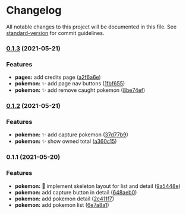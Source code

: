 # Changelog

All notable changes to this project will be documented in this file. See [standard-version](https://github.com/conventional-changelog/standard-version) for commit guidelines.

### [0.1.3](https://github.com/sozonome/poke-app/compare/v0.1.2...v0.1.3) (2021-05-21)


### Features

* **pages:** add credits page ([a2f6a6e](https://github.com/sozonome/poke-app/commit/a2f6a6e294cf76eaecaff35642de1b5f17b5b874))
* **pokemon:** :sparkles: add page nav buttons ([1fbf655](https://github.com/sozonome/poke-app/commit/1fbf655c9733ece112ea880499f5773760e6a0d2))
* **pokemon:** :sparkles: add remove caught pokemon ([8be74ef](https://github.com/sozonome/poke-app/commit/8be74efb769f33c788418854f957dd2bf0a0a24f))

### [0.1.2](https://github.com/sozonome/poke-app/compare/v0.1.1...v0.1.2) (2021-05-21)


### Features

* **pokemon:** :sparkles: add capture pokemon ([37d77b9](https://github.com/sozonome/poke-app/commit/37d77b914885188709abfa18acded5596a9843ae))
* **pokemon:** :sparkles: show owned total ([a360c15](https://github.com/sozonome/poke-app/commit/a360c15dc8877b8fa1b6567d65b32f5f77fd2f74))

### 0.1.1 (2021-05-20)


### Features

* **pokemon:** :lipstick: implement skeleton layout for list and detail ([9a5448e](https://github.com/sozonome/poke-app/commit/9a5448e58350c71e72f08549f657f7b6f37eabac))
* **pokemon:** add capture button in detail ([648aeb0](https://github.com/sozonome/poke-app/commit/648aeb0d4a7b1ebe3b6dd38c235f9232e4229b15))
* **pokemon:** add pokemon detail ([2c411f7](https://github.com/sozonome/poke-app/commit/2c411f743006be3bda9f80c6a7249f5815a210d1))
* **pokemon:** add pokemon list ([6e7a8a1](https://github.com/sozonome/poke-app/commit/6e7a8a1dc49c05e7b3633ecf836e1e0e139ed10e))
